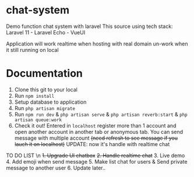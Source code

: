 # chat-system
Demo function chat system with laravel
This source using tech stack: Laravel 11 - Laravel Echo - VueUI

Application will work realtime when hosting with real domain un-work when it still running on local

# Documentation

1. Clone this git to your local
2. Run ```npm install```
3. Setup database to application
4. Run ```php artisan migrate```
5. Run ```npm run dev``` & ```php artisan serve``` & ```php artisan reverb:start``` & ```php artisan queue:work```
6. Check it out! Entered in ```localhost``` register more than 1 account and open another account in another tab or anonymous tab. You can send message with multiple account ~~(need refresh to see message if you lauch it on localhost)~~ UPDATE: now it's handle with realtime chat

TO DO LIST \n
~~1. Upgrade UI chatbox~~
~~2. Handle realtime chat~~
3. Live demo
4. Add emoji when send message
5. Make list chat for users & Send private message to another user
6. Update later..

